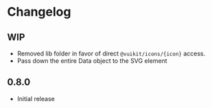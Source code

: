 # Changelog

## WIP

 - Removed lib folder in favor of direct `@vuikit/icons/{icon}` access.
 - Pass down the entire Data object to the SVG element

## 0.8.0

 - Initial release
